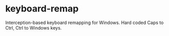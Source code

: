 # keyboard-remap
Interception-based keyboard remapping for Windows. Hard coded Caps to Ctrl, Ctrl to Windows keys.

